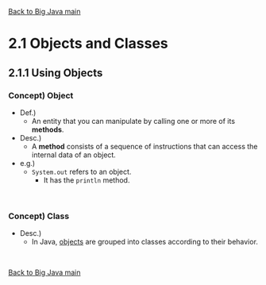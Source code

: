 [Back to Big Java main](../../main.md)

# 2.1 Objects and Classes
## 2.1.1 Using Objects
### Concept) Object
- Def.)
  - An entity that you can manipulate by calling one or more of its **methods**.
- Desc.)
  - A **method** consists of a sequence of instructions that can access the internal data of an object.
- e.g.)
  - ```System.out``` refers to an object.
    - It has the ```println``` method.

<br>

### Concept) Class
- Desc.)
  - In Java, [objects](#concept-object) are grouped into classes according to their behavior. 


<br>

[Back to Big Java main](../../main.md)